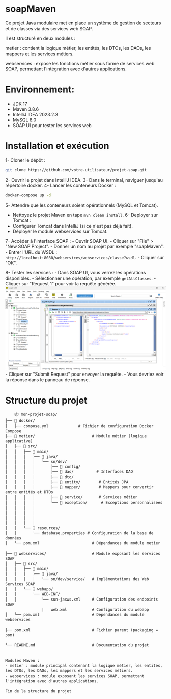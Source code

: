 # soapMaven
Ce projet Java modulaire met en place un système de gestion de secteurs et de classes via des services web SOAP.

Il est structuré en deux modules :

metier : contient la logique métier, les entités, les DTOs, les DAOs, les mappers et les services métiers.

webservices : expose les fonctions métier sous forme de services web SOAP, permettant l'intégration avec d'autres applications.

# Environnement:
- JDK 17
- Maven 3.8.6
- IntelliJ IDEA 2023.2.3
- MySQL 8.0
- SOAP UI pour tester les services web

# Installation et exécution
1- Cloner le dépôt :
```bash
git clone https://github.com/votre-utilisateur/projet-soap.git
```
2- Ouvrir le projet dans IntelliJ IDEA.
3- Dans le terminal, naviguer jusqu'au répertoire docker.
4- Lancer les conteneurs Docker :
```bash
docker-compose up -d
```
5- Attendre que les conteneurs soient opérationnels (MySQL et Tomcat).
   - Nettoyez le projet Maven en tape `mvn clean install`.
6- Deployer sur Tomcat :
   - Configurer Tomcat dans IntelliJ (si ce n'est pas déjà fait).
   - Déployer le module webservices sur Tomcat.

7- Accéder à l'interface SOAP :
    - Ouvrir SOAP UI.
    - Cliquer sur "File" > "New SOAP Project".
    - Donner un nom au projet par exemple "soapMaven".
    - Entrer l'URL du WSDL : `http://localhost:8080/webservices/webservices/classe?wsdl`.
    - Cliquer sur "OK".

8- Tester les services :
    - Dans SOAP UI, vous verrez les opérations disponibles.
    - Sélectionner une opération, par exemple `getAllClasses`.
    - Cliquer sur "Request 1" pour voir la requête générée.
    ![img_getAllClasses.png](img_getAllClasses.png)
    - Cliquer sur "Submit Request" pour envoyer la requête.
    - Vous devriez voir la réponse dans le panneau de réponse.

# Structure du projet
```
    📦 mon-projet-soap/
├── 📁 docker/
│   ├── compose.yml             # Fichier de configuration Docker Compose
├── 📁 metier/                         # Module métier (logique applicative)
│   ├── 📁 src/
│   │   ├── 📁 main/
│   │   │   ├── 📁 java/
│   │   │   │   └── sn/dev/
│   │   │   │       ├── 📁 config/
│   │   │   │       ├── 📁 dao/          # Interfaces DAO
│   │   │   │       ├── 📁 dto/          
│   │   │   │       ├── 📁 entity/        # Entités JPA
│   │   │   │       ├── 📁 mapper/        # Mappers pour convertir entre entités et DTOs
│   │   │   │       ├── 📁 service/       # Services métier
│   │   │   │       └── 📁 exception/      # Exceptions personnalisées                  
│   │   │   │       
│   │   │   │       
│   │   │   │       
│   │   │   │   
│   │   └── 📁 resources/
│   │       └── database.properties # Configuration de la base de données
│   └── pom.xml                       # Dépendances du module metier

├── 📁 webservices/                    # Module exposant les services SOAP
│   ├── 📁 src/
│   │   ├── 📁 main/
│   │   │   ├── 📁 java/
│   │   │   │   └── sn/dev/service/   # Implémentations des Web Services SOAP
│   │   └── 📁 webapp/
│   │       └── WEB-INF/
│   │           └── sun-jaxws.xml     # Configuration des endpoints SOAP
                |   web.xml           # Configuration du webapp
│   └── pom.xml                       # Dépendances du module webservices

├── pom.xml                           # Fichier parent (packaging = pom)

└── README.md                         # Documentation du projet


Modules Maven :
- metier : module principal contenant la logique métier, les entités, les DTOs, les DAOs, les mappers et les services métiers.
- webservices : module exposant les services SOAP, permettant l'intégration avec d'autres applications.

Fin de la structure du projet
```


